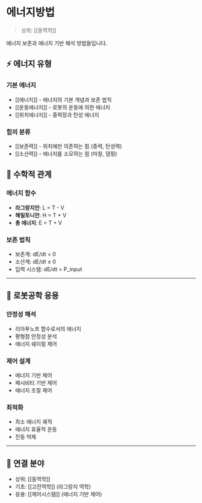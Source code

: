 # 에너지방법

> 상위: [[동역학]]

에너지 보존과 에너지 기반 해석 방법들입니다.

## ⚡ 에너지 유형

### 기본 에너지
- [[에너지]] - 에너지의 기본 개념과 보존 법칙
- [[운동에너지]] - 로봇의 운동에 의한 에너지
- [[위치에너지]] - 중력장과 탄성 에너지

### 힘의 분류
- [[보존력]] - 위치에만 의존하는 힘 (중력, 탄성력)
- [[소산력]] - 에너지를 소모하는 힘 (마찰, 댐핑)

## 🔗 수학적 관계

### 에너지 함수
- **라그랑지안**: L = T - V
- **해밀토니안**: H = T + V
- **총 에너지**: E = T + V

### 보존 법칙
- 보존계: dE/dt = 0
- 소산계: dE/dt ≤ 0
- 입력 시스템: dE/dt = P_input

---

## 🔗 로봇공학 응용

### 안정성 해석
- 리아푸노프 함수로서의 에너지
- 평형점 안정성 분석
- 에너지 쉐이핑 제어

### 제어 설계
- 에너지 기반 제어
- 패시비티 기반 제어
- 에너지 조절 제어

### 최적화
- 최소 에너지 궤적
- 에너지 효율적 운동
- 진동 억제

---

## 🔗 연결 분야
- 상위: [[동역학]]
- 기초: [[고전역학]] (라그랑지 역학)
- 응용: [[제어시스템]] (에너지 기반 제어)